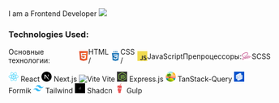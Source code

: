 
<div> I am a Frontend Developer <img src="https://media.giphy.com/media/WUlplcMpOCEmTGBtBW/giphy.gif" width="30"></div>

### Technologies Used:

<div style="display: flex;">
<div style="display: flex; align-items: center">
  Основные технологии: 
  <img src="https://github.com/devicons/devicon/blob/master/icons/html5/html5-original.svg" title="HTML" alt="HTML" width="20" height="20"/> HTML /
  <img src="https://github.com/devicons/devicon/blob/master/icons/css3/css3-plain-wordmark.svg" title="CSS" alt="CSS" width="20" height="20"/> CSS /
  <img src="https://github.com/devicons/devicon/blob/master/icons/javascript/javascript-original.svg" title="JavaScript" alt="JavaScript" width="20" height="20"/> JavaScript
</div>
<div style="display: flex; align-items: center">
  Препроцессоры: 
<img src="https://github.com/devicons/devicon/blob/master/icons/sass/sass-original.svg" title="SCSS" alt="SCSS" width="20" height="20"/> SCSS
</div>
</div>




<img src="https://github.com/devicons/devicon/blob/master/icons/react/react-original.svg" title="React" alt="React" width="20" height="20"/> React
<img src="https://github.com/devicons/devicon/blob/master/icons/nextjs/nextjs-original.svg" title="Next.js" alt="Next.js" width="20" height="20"/> Next.js
<img src="https://vitejs.dev/logo.svg" title="Vite" alt="Vite" width="20" height="20"/> Vite
<img src="/img/express.png" title="Express.js" alt="Express.js" width="20" height="20"/> Express.js
<img src="/img/tanstack.png" title="Tanstack Query" alt="Tanstack Query" width="20" height="20"/> TanStack-Query
<img src="/img/formik.png" title="Formik" alt="Formik" width="20" height="20"/> Formik
<img src="https://github.com/devicons/devicon/blob/master/icons/tailwindcss/tailwindcss-original.svg" title="Tailwind" alt="Tailwind" width="20" height="20"/> Tailwind
<img src="/img/shad.png" title="Shadcn" alt="Shadcn" width="20" height="20"/> Shadcn 
<img src="https://github.com/devicons/devicon/blob/master/icons/gulp/gulp-plain.svg" title="gulp" alt="gulp" width="20" height="20"/> Gulp 




